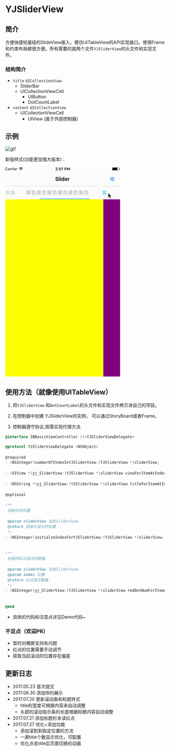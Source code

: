 # YJSliderView

## 简介
方便快捷轻量级的SlideView接入，模仿UITableView的API实现接口。使用Frame和约束布局都很方便。所有需要的就两个文件`YJSliderView`的头文件和实现文件。

### 结构简介

 * `title` `UICollectionView`
 	* SliderBar
 	* UICollectionViewCell
 		* UIButton 
 		* DotCountLabel
 * `content` `UICollectionView`
 	* UICollectionViewCell
 		* UIView (属于外部控制器)
 


## 示例

![gif](http://o8ajh91ch.bkt.clouddn.com/Slider.gif)

新版样式(功能更加强大版本)：

![gif](https://github.com/HuyangJake/YJSliderView/blob/master/silderNew.gif?raw=true)

## 使用方法（就像使用UITableView）

1. 将`YJSliderView` 和`DotCountLabel`的头文件和实现文件拷贝进自己的项目。
2. 在控制器中创建 YJSliderView的实例， 可以通过StoryBoard或者Frame。



3. 控制器遵守协议,按需实现代理方法 

``` objectivec
@interface IBBasicViewController ()<YJSliderViewDelegate> 
```

``` objectivec
@protocol YJSliderViewDelegate <NSObject>

@required
- (NSInteger)numberOfItemsInYJSliderView:(YJSliderView *)sliderView;

- (UIView *)yj_SliderView:(YJSliderView *)sliderView viewForItemAtIndex:(NSInteger)index;

- (NSString *)yj_SliderView:(YJSliderView *)sliderView titleForItemAtIndex:(NSInteger)index;

@optional

/**
 初始化的位置
 
 @param sliderView 当前sliderView
 @return 初始化显示的位置
 */
- (NSInteger)initialzeIndexForYJSliderView:(YJSliderView *)sliderView;


/**
 标题的红点显示的数量

 @param sliderView 当前SliderView
 @param index 位置
 @return 红点显示数量
 */
- (NSInteger)yj_SliderView:(YJSliderView *)sliderView redDotNumForItemAtIndex:(NSInteger)index;


@end
```
* 	具体的代码和注意点详见Demo代码~


### 不足点（欢迎PR）
* 暂时对横屏支持有问题
* 红点的位置需要手动调节
* 获取当前滚动的位置存在偏差

## 更新日志
* 2017.05.23 首次提交
* 2017.06.30 添加IB的展示
* 2017.07.20 更新滚动条和标题样式
	* title的宽度可根据内容来自动调整
	* 头部的滚动指示条的长度根据标题内容自动调整 
* 2017.07.21 添加标题栏未读红点
* 2017.07.27 优化+添加功能 
	* 添加滚到到指定位置的方法
	* 一屏title个数显示优化，可配置
	* 优化点击title后页面切换的动画
